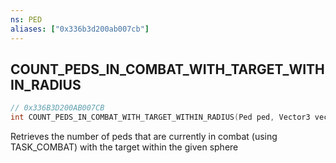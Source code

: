```yaml
---
ns: PED
aliases: ["0x336b3d200ab007cb"]
---
```

## COUNT_PEDS_IN_COMBAT_WITH_TARGET_WITHIN_RADIUS

```c
// 0x336B3D200AB007CB
int COUNT_PEDS_IN_COMBAT_WITH_TARGET_WITHIN_RADIUS(Ped ped, Vector3 vecSearchCenter, float fSearchRadius);
```

Retrieves the number of peds that are currently in combat (using TASK_COMBAT) with the target within the given sphere

